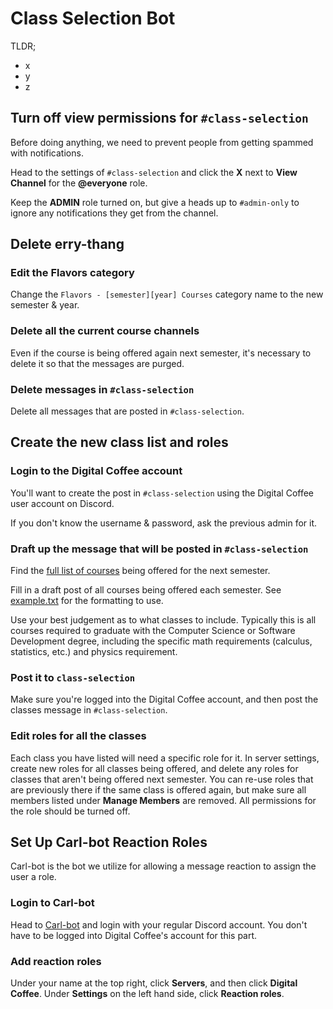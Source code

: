 # Class Selection Bot

TLDR;
- x
- y
- z


## Turn off view permissions for `#class-selection`

Before doing anything, we need to prevent people from getting spammed with notifications. 

Head to the settings of `#class-selection` and click the **X** next to **View Channel** for the **@everyone** role. 

Keep the **ADMIN** role turned on, but give a heads up to `#admin-only` to ignore any notifications they get from the channel. 


## Delete erry-thang


### Edit the Flavors category

Change the `Flavors - [semester][year] Courses` category name to the new semester & year.

### Delete all the current course channels

Even if the course is being offered again next semester, it's necessary to delete it so that the messages are purged. 

### Delete messages in `#class-selection`

Delete all messages that are posted in `#class-selection`. 


## Create the new class list and roles

### Login to the Digital Coffee account

You'll want to create the post in `#class-selection` using the Digital Coffee user account on Discord.   

If you don't know the username & password, ask the previous admin for it.


### Draft up the message that will be posted in `#class-selection`

Find the [full list of courses](https://prodssb.missouristate.edu/prod/bwckschd.p_disp_dyn_sched) being offered for the next semester.

Fill in a draft post of all courses being offered each semester. See [example.txt](https://github.com/alyaherron/digitalcoffee/blob/main/example.txt) for the formatting to use. 

Use your best judgement as to what classes to include. Typically this is all courses required to graduate with the Computer Science or Software Development degree, including the specific math requirements (calculus, statistics, etc.) and physics requirement.   


### Post it to `class-selection`

Make sure you're logged into the Digital Coffee account, and then post the classes message in `#class-selection`.  

### Edit roles for all the classes

Each class you have listed will need a specific role for it. In server settings, create new roles for all classes being offered, and delete any roles for classes that aren't being offered next semester. You can re-use roles that are previously there if the same class is offered again, but make sure all members listed under **Manage Members** are removed. All permissions for the role should be turned off. 

## Set Up Carl-bot Reaction Roles

Carl-bot is the bot we utilize for allowing a message reaction to assign the user a role. 

### Login to Carl-bot

Head to [Carl-bot](https://carl.gg/) and login with your regular Discord account. You don't have to be logged into Digital Coffee's account for this part.

### Add reaction roles

Under your name at the top right, click **Servers**, and then click **Digital Coffee**. Under **Settings** on the left hand side, click **Reaction roles**.
